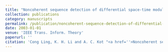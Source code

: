 ```yaml
---
title: "Noncoherent sequence detection of differential space-time modulation"
collection: publications
category: manuscripts
permalink: /publication/noncoherent-sequence-detection-of-differential-space-time-modulation
date: 2003-01-01
venue: 'IEEE Trans. Inform. Theory'
paperurl: ''
citation: 'Cong Ling, K. H. Li and A. C. Kot "<a href=''>Noncoherent sequence detection of differential space-time modulation</a>", IEEE Trans. Inform. Theory, vol.49, pp. 2727-2734, Oct. 2003.'
---
```

